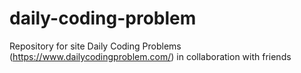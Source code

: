 # daily-coding-problem
Repository for site Daily Coding Problems (https://www.dailycodingproblem.com/) in collaboration with friends
